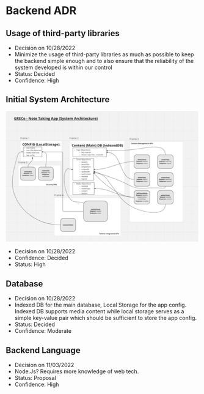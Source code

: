 # Backend ADR

## Usage of third-party libraries

- Decision on 10/28/2022
- Minimize the usage of third-party libraries as much as possible to keep the backend simple enough and to also ensure that the reliability of the system developed is within our control
- Status: Decided
- Confidence: High

## Initial System Architecture
![image](img/arch-1.png)

- Decision on 10/28/2022
- Confidence: Decided
- Status: High

## Database

- Decision on 10/28/2022
- Indexed DB for the main database, Local Storage for the app config. Indexed DB supports media content while local storage serves as a simple key-value pair which should be sufficient to store the app config.
- Status: Decided
- Confidence: Moderate

## Backend Language

- Decision on 11/03/2022
- Node.Js? Requires more knowledge of web tech.
- Status: Proposal
- Confidence: High